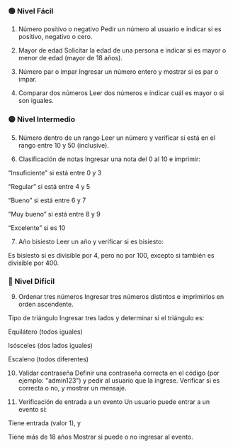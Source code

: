 ### 🟢 Nivel Fácil
1) Número positivo o negativo
Pedir un número al usuario e indicar si es positivo, negativo o cero.

2) Mayor de edad
Solicitar la edad de una persona e indicar si es mayor o menor de edad (mayor de 18 años).

3) Número par o impar
Ingresar un número entero y mostrar si es par o impar.

4) Comparar dos números
Leer dos números e indicar cuál es mayor o si son iguales.

### 🟡 Nivel Intermedio
5) Número dentro de un rango
Leer un número y verificar si está en el rango entre 10 y 50 (inclusive).

6) Clasificación de notas
Ingresar una nota del 0 al 10 e imprimir:

“Insuficiente” si está entre 0 y 3

“Regular” si está entre 4 y 5

“Bueno” si está entre 6 y 7

“Muy bueno” si está entre 8 y 9

“Excelente” si es 10

7) Año bisiesto
Leer un año y verificar si es bisiesto:

Es bisiesto si es divisible por 4, pero no por 100, excepto si también es divisible por 400.

### 🔴 Nivel Difícil
9) Ordenar tres números
Ingresar tres números distintos e imprimirlos en orden ascendente.

Tipo de triángulo
Ingresar tres lados y determinar si el triángulo es:

Equilátero (todos iguales)

Isósceles (dos lados iguales)

Escaleno (todos diferentes)

10) Validar contraseña
Definir una contraseña correcta en el código (por ejemplo: "admin123") y pedir al usuario que la ingrese. Verificar si es correcta o no, y mostrar un mensaje.

11) Verificación de entrada a un evento
Un usuario puede entrar a un evento si:

Tiene entrada (valor 1), y

Tiene más de 18 años Mostrar si puede o no ingresar al evento.
